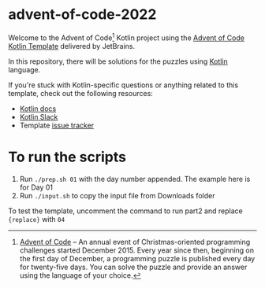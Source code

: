 # advent-of-code-2022

Welcome to the Advent of Code[^aoc] Kotlin project using the [Advent of Code Kotlin Template][template] delivered by JetBrains.

In this repository, there will be solutions for the puzzles using [Kotlin][kotlin] language.

If you're stuck with Kotlin-specific questions or anything related to this template, check out the following resources:

- [Kotlin docs][docs]
- [Kotlin Slack][slack]
- Template [issue tracker][issues]

# To run the scripts
1. Run `./prep.sh 01` with the day number appended. The example here is for Day 01
2. Run `./input.sh` to copy the input file from Downloads folder

To test the template, uncomment the command to run part2 and replace `{replace}` with `04`

[^aoc]:
    [Advent of Code][aoc] – An annual event of Christmas-oriented programming challenges started December 2015.
    Every year since then, beginning on the first day of December, a programming puzzle is published every day for twenty-five days.
    You can solve the puzzle and provide an answer using the language of your choice.

[aoc]: https://adventofcode.com
[docs]: https://kotlinlang.org/docs/home.html
[issues]: https://github.com/kotlin-hands-on/advent-of-code-kotlin-template/issues
[kotlin]: https://kotlinlang.org
[slack]: https://surveys.jetbrains.com/s3/kotlin-slack-sign-up
[template]: https://github.com/kotlin-hands-on/advent-of-code-kotlin-template
